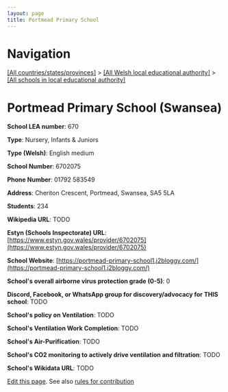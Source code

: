```yaml
---
layout: page
title: Portmead Primary School
---
```

# Navigation

[[All countries/states/provinces]](../../..) > [[All Welsh local educational authority]](../..) > [[All schools in local educational authority]](..)

# Portmead Primary School (Swansea)

**School LEA number**: 670

**Type**: Nursery, Infants & Juniors

**Type (Welsh)**: English medium

**School Number**: 6702075

**Phone Number**: 01792 583549

**Address**: Cheriton Crescent, Portmead, Swansea, SA5 5LA

**Students**: 234

**Wikipedia URL**: TODO

**Estyn (Schools Inspectorate) URL**: [https://www.estyn.gov.wales/provider/6702075](https://www.estyn.gov.wales/provider/6702075)

**School Website**: [https://portmead-primary-school1.j2bloggy.com/](https://portmead-primary-school1.j2bloggy.com/)

**School's overall airborne virus protection grade (0-5)**: 0

**Discord, Facebook, or WhatsApp group for discovery/advocacy for THIS school**: TODO

**School's policy on Ventilation**: TODO

**School's Ventilation Work Completion**: TODO

**School's Air-Purification**: TODO

**School's CO2 monitoring to actively drive ventilation and filtration**: TODO

**School's Wikidata URL**: TODO




[Edit this page](https://github.com/ventilate-schools/Wales/edit/prif/./Swansea/Portmead_Primary_School.md). See also [rules for contribution](../../../contribution-rules/)